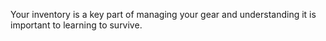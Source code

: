 Your inventory is a key part of managing your gear and understanding it is important to learning to survive.